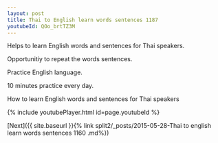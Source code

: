 ```yaml
---
layout: post
title: Thai to English learn words sentences 1187 
youtubeId: QOo_brtTZ3M
---
```

 
 
Helps to learn English words and sentences for Thai speakers.

Opportunitiy to repeat the words sentences. 

Practice English language. 
 
10 minutes practice every day. 
 
How to learn English words and sentences for Thai speakers 
 
{% include youtubePlayer.html id=page.youtubeId %}
 
 
[Next]({{ site.baseurl }}{% link  split2/_posts/2015-05-28-Thai to english learn words sentences 1160 .md%})
 
